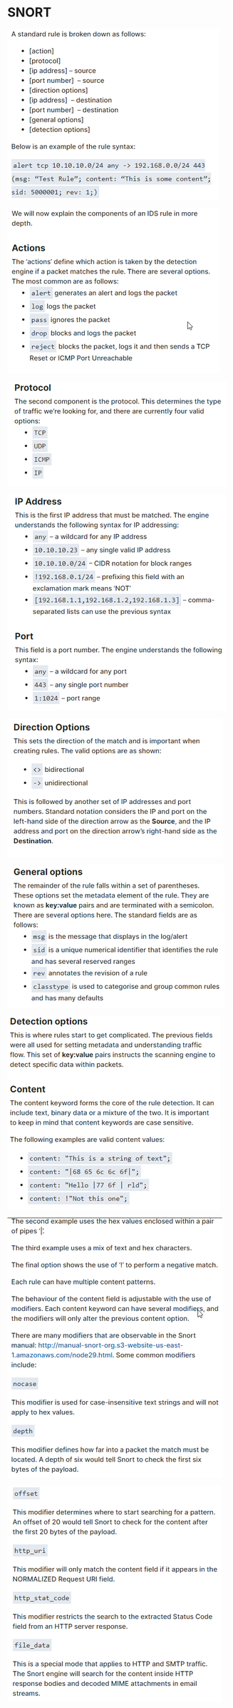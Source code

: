 # SNORT

![](<../../../.gitbook/assets/image (60).png>)

![](<../../../.gitbook/assets/image (15).png>)

![](<../../../.gitbook/assets/image (75).png>)

![](<../../../.gitbook/assets/image (59).png>)

![](<../../../.gitbook/assets/image (39).png>)

![](<../../../.gitbook/assets/image (71).png>)

![](<../../../.gitbook/assets/image (32).png>)

![](<../../../.gitbook/assets/image (50).png>)

![](<../../../.gitbook/assets/image (30).png>)

